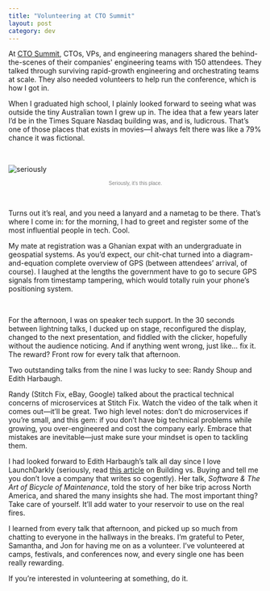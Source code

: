 ```yaml
---
title: "Volunteering at CTO Summit"
layout: post
category: dev
---
```


At [CTO Summit][cto-summit], CTOs, VPs, and engineering managers shared the behind-the-scenes of their companies' engineering teams with 150 attendees. They talked through surviving rapid-growth engineering and orchestrating teams at scale. They also needed volunteers to help run the conference, which is how I got in.

When I graduated high school, I plainly looked forward to seeing what was outside the tiny Australian town I grew up in. The idea that a few years later I’d be in the Times Square Nasdaq building was, and is, ludicrous. That’s one of those places that exists in movies—I always felt there was like a 79% chance it was fictional.

<br />

![seriously][seriously]

<small style="display:block;text-align:center;color:gray;font-weight:100;font-size:10px;font-family:Helvetica;margin-top:2%;">Seriously, it’s this place.</small>

<br />

Turns out it’s real, and you need a lanyard and a nametag to be there. That’s where I come in: for the morning, I had to greet and register some of the most influential people in tech. Cool.

My mate at registration was a Ghanian expat with an undergraduate in geospatial systems. As you’d expect, our chit-chat turned into a diagram-and-equation complete overview of GPS (between attendees’ arrival, of course). I laughed at the lengths the government have to go to secure GPS signals from timestamp tampering, which would totally ruin your phone’s positioning system.

<br />

For the afternoon, I was on speaker tech support. In the 30 seconds between lightning talks, I ducked up on stage, reconfigured the display, changed to the next presentation, and fiddled with the clicker, hopefully without the audience noticing. And if anything went wrong, just like… fix it. The reward? Front row for every talk that afternoon.

Two outstanding talks from the nine I was lucky to see: Randy Shoup and Edith Harbaugh.

Randy (Stitch Fix, eBay, Google) talked about the practical technical concerns of microservices at Stitch Fix. Watch the video of the talk when it comes out—it’ll be great. Two high level notes: don’t do microservices if you’re small, and this gem: if you don’t have big technical problems while growing, you over-engineered and cost the company early. Embrace that mistakes are inevitable—just make sure your mindset is open to tackling them.

I had looked forward to Edith Harbaugh’s talk all day since I love LaunchDarkly (seriously, read [this article][ld] on Building vs. Buying and tell me you don’t love a company that writes so cogently). Her talk, *Software & The Art of Bicycle of Maintenance*, told the story of her bike trip across North America, and shared the many insights she had. The most important thing? Take care of yourself. It’ll add water to your reservoir to use on the real fires.

I learned from every talk that afternoon, and picked up so much from chatting to everyone in the hallways in the breaks. I’m grateful to Peter, Samantha, and Jon for having me on as a volunteer. I’ve volunteered at camps, festivals, and conferences now, and every single one has been really rewarding.

If you’re interested in volunteering at something, do it.

[cto-summit]: https://www.ctoconnection.com
[seriously]: https://i.imgur.com/LeHGaRO.jpg
[ld]: http://blog.launchdarkly.com/buying-vs-building-a-feature-flagging-system/

